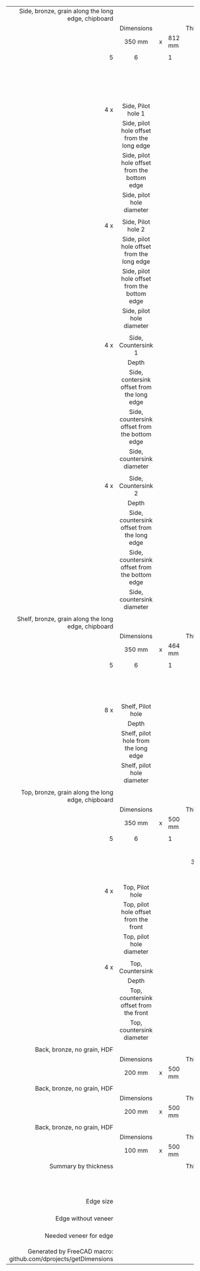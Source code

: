 |   |   |   |   |   |   |   |
|--:|:-:|---|---|--:|--:|--:|
|   Side, bronze, grain along the long edge, chipboard   |   |   |   |   |   |   |
|   |   Dimensions   |   |   |   Thickness   |   Quantity   |   m2   |
|   |   350 mm   |   x   |   812 mm   |   18 mm   |   2   |   0.5684   |
|   |   |   |   |   |   |   |
|   5   |   6   |   |   1   |   2   |   3   |   4   |
|   |   |   |   |   |   edge   |   edge   |
|   |   |   |   |   |   350 mm   |   812 mm   |
|   |   |   |   |   |   bronze   |   bronze   |
|   |   |   |   |   |   |   |
|   4 x    |   Side, Pilot hole 1   |   |   |   |   |   |
|   |   Side, pilot hole offset from the long edge   |   |   |   |   |   50 mm   |
|   |   Side, pilot hole offset from the bottom edge   |   |   |   |   |   185 mm   |
|   |   Side, pilot hole diameter   |   |   |   |   |   3 mm   |
|   |   |   |   |   |   |   |
|   4 x    |   Side, Pilot hole 2   |   |   |   |   |   |
|   |   Side, pilot hole offset from the long edge   |   |   |   |   |   50 mm   |
|   |   Side, pilot hole offset from the bottom edge   |   |   |   |   |   503 mm   |
|   |   Side, pilot hole diameter   |   |   |   |   |   3 mm   |
|   |   |   |   |   |   |   |
|   4 x    |   Side, Countersink 1   |   |   |   |   |   |
|   |   Depth   |   |   |   |   |   10 mm   |
|   |   Side, contersink offset from the long edge   |   |   |   |   |   50 mm   |
|   |   Side, countersink offset from the bottom edge   |   |   |   |   |   185 mm   |
|   |   Side, countersink diameter   |   |   |   |   |   10 mm   |
|   |   |   |   |   |   |   |
|   4 x    |   Side, Countersink 2   |   |   |   |   |   |
|   |   Depth   |   |   |   |   |   10 mm   |
|   |   Side, countersink offset from the long edge   |   |   |   |   |   50 mm   |
|   |   Side, countersink offset from the bottom edge   |   |   |   |   |   503 mm   |
|   |   Side, countersink diameter   |   |   |   |   |   10 mm   |
|   |   |   |   |   |   |   |
|   Shelf, bronze, grain along the long edge, chipboard   |   |   |   |   |   |   |
|   |   Dimensions   |   |   |   Thickness   |   Quantity   |   m2   |
|   |   350 mm   |   x   |   464 mm   |   18 mm   |   2   |   0.3248   |
|   |   |   |   |   |   |   |
|   5   |   6   |   |   1   |   2   |   3   |   4   |
|   |   |   |   |   |   edge   |   |
|   |   |   |   |   |   464 mm   |   |
|   |   |   |   |   |   bronze   |   |
|   |   |   |   |   |   |   |
|   8 x    |   Shelf, Pilot hole   |   |   |   |   |   |
|   |   Depth   |   |   |   |   |   50 mm   |
|   |   Shelf, pilot hole from the long edge   |   |   |   |   |   50 mm   |
|   |   Shelf, pilot hole diameter   |   |   |   |   |   3 mm   |
|   |   |   |   |   |   |   |
|   Top, bronze, grain along the long edge, chipboard   |   |   |   |   |   |   |
|   |   Dimensions   |   |   |   Thickness   |   Quantity   |   m2   |
|   |   350 mm   |   x   |   500 mm   |   18 mm   |   1   |   0.175   |
|   |   |   |   |   |   |   |
|   5   |   6   |   |   1   |   2   |   3   |   4   |
|   |   |   |   |   edge   |   edge   |   edge   |
|   |   |   |   |   350 mm   |   500 mm   |   350 mm   |
|   |   |   |   |   bronze   |   bronze   |   bronze   |
|   |   |   |   |   |   |   |
|   4 x    |   Top, Pilot hole   |   |   |   |   |   |
|   |   Top, pilot hole offset from the front   |   |   |   |   |   50 mm   |
|   |   Top, pilot hole diameter   |   |   |   |   |   3 mm   |
|   |   |   |   |   |   |   |
|   4 x    |   Top, Countersink   |   |   |   |   |   |
|   |   Depth   |   |   |   |   |   10 mm   |
|   |   Top, countersink offset from the front   |   |   |   |   |   50 mm   |
|   |   Top, countersink diameter   |   |   |   |   |   10 mm   |
|   |   |   |   |   |   |   |
|   Back, bronze, no grain, HDF   |   |   |   |   |   |   |
|   |   Dimensions   |   |   |   Thickness   |   Quantity   |   m2   |
|   |   200 mm   |   x   |   500 mm   |   3 mm   |   1   |   0.1   |
|   |   |   |   |   |   |   |
|   Back, bronze, no grain, HDF   |   |   |   |   |   |   |
|   |   Dimensions   |   |   |   Thickness   |   Quantity   |   m2   |
|   |   200 mm   |   x   |   500 mm   |   3 mm   |   1   |   0.1   |
|   |   |   |   |   |   |   |
|   Back, bronze, no grain, HDF   |   |   |   |   |   |   |
|   |   Dimensions   |   |   |   Thickness   |   Quantity   |   m2   |
|   |   100 mm   |   x   |   500 mm   |   3 mm   |   1   |   0.05   |
|   |   |   |   |   |   |   |
|   Summary by thickness   |   |   |   |   Thickness   |   Quantity   |   m2   |
|   |   |   |   |   18 mm   |   5   |   1.0682   |
|   |   |   |   |   3 mm   |   3   |   0.25   |
|   |   |   |   |   |   |   |
|   Edge size   |   |   |   |   |   |   13.604 m   |
|   Edge without veneer   |   |   |   |   |   |   9.152 m   |
|   Needed veneer for edge   |   |   |   |   |   |   4.452 m   |
|   |   |   |   |   |   |   |
|   Generated by FreeCAD macro: github.com/dprojects/getDimensions   |   |   |   |   |   |   |
